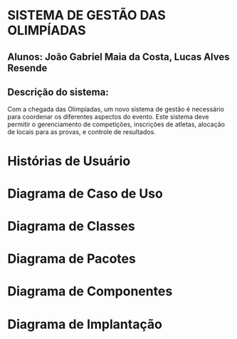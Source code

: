 # SISTEMA DE GESTÃO DAS OLIMPÍADAS

## Alunos: João Gabriel Maia da Costa, Lucas Alves Resende

## Descrição do sistema:
Com a chegada das Olimpíadas, um novo sistema de gestão é
necessário para coordenar os diferentes aspectos do evento. Este sistema deve permitir o
gerenciamento de competições, inscrições de atletas, alocação de locais para as provas,
e controle de resultados.

# Histórias de Usuário

# Diagrama de Caso de Uso

# Diagrama de Classes

# Diagrama de Pacotes

# Diagrama de Componentes

# Diagrama de Implantação